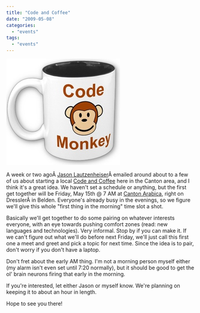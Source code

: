 ```yaml
---
title: "Code and Coffee"
date: "2009-05-08"
categories: 
  - "events"
tags: 
  - "events"
---
```


![Coffee and Code](images/coffeeandcode.jpg "Coffee and Code")

A week or two agoÂ [Jason Lautzenheiser](http://www.malachicomputer.com/blog/)Â emailed around about to a few of us about starting a local [Code and Coffee](http://www.codeandcoffee.info/) here in the Canton area, and I think it's a great idea. We haven't set a schedule or anything, but the first get together will be Friday, May 15th @ 7 AM at [Canton Arabica](http://cantonarabica.com/), right on DresslerÂ in Belden. Everyone's already busy in the evenings, so we figure we'll give this whole "first thing in the morning" time slot a shot.

Basically we'll get together to do some pairing on whatever interests everyone, with an eye towards pushing comfort zones (read: new languages and technologies). Very informal. Stop by if you can make it. If we can't figure out what we'll do before next Friday, we'll just call this first one a meet and greet and pick a topic for next time. Since the idea is to pair, don't worry if you don't have a laptop.

Don't fret about the early AM thing. I'm not a morning person myself either (my alarm isn't even set until 7:20 normally), but it should be good to get the ol' brain neurons firing that early in the morning.

If you're interested, let either Jason or myself know. We're planning on keeping it to about an hour in length.

Hope to see you there!
